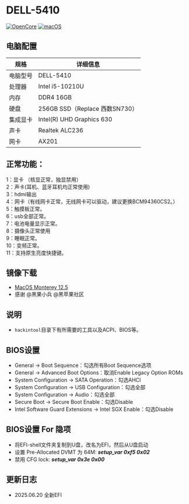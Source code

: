 # DELL-5410

[![OpenCore](https://img.shields.io/badge/OpenCore-0.9.7-lightblue.svg)](https://github.com/acidanthera/OpenCorePkg)
[![macOS](https://img.shields.io/badge/macOS-13.6-orange.svg)](https://www.apple.com/macos/ventura)

## 电脑配置

| 规格   | 详细信息                    |
|------|-------------------------|
| 电脑型号 | DELL-5410               |
| 处理器  | Intel i5-10210U         |
| 内存   | DDR4 16GB               |
| 硬盘   | 256GB SSD（Replace 西数SN730） |
| 集成显卡 | Intel(R) UHD Graphics 630 |
| 声卡   | Realtek ALC236          |
| 网卡   | AX201                   |


## 正常功能：
1：显卡 （核显正常，独显禁用）  
2：声卡(耳机、蓝牙耳机均正常使用)  
3：hdmi输出  
4：网卡（有线网卡正常，无线网卡可以驱动，建议更换BCM94360CS2。）  
5：触摸板正常。  
6：usb全部正常。  
7：电池电量显示正常。  
8：摄像头正常使用  
9：睡眠正常。  
10：变频正常。  
11：支持原生亮度快捷键。


## 镜像下载
- [MacOS Monterey 12.5](https://osx.cx/macos-monterey-12-5-21f79.html)
- 感谢 @黑果小兵 @黑苹果社区


## 说明
- `hackintool`目录下有所需要的工具以及ACPI、BIOS等。

## BIOS设置
* General -> Boot Sequence：勾选所有Boot Sequence选项
* General -> Advanced Boot Options：取消Enable Legacy Option ROMs
* System Configuration -> SATA Operation：勾选AHCI
* System Configuration -> USB Configuration：勾选全部
* System Configuration -> Audio：勾选全部
* Secure Boot -> Secure Boot Enable：勾选Disable
* Intel Software Guard Extensions -> Intel SGX Enable：勾选Disable


## BIOS设置 For 隐项
* 将EFI-shell文件夹复制到U盘，改名为EFI，然后从U盘启动
* 设置 Pre-Allocated DVMT 为 64M:
  ***setup_var 0xf5 0x02***
* 禁用 CFG lock:
  ***setup_var 0x3e 0x00***


## 更新日志
- 2025.06.20 全新EFI
